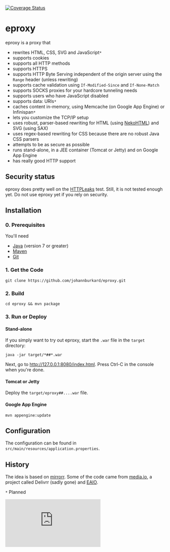 [![Coverage Status](https://coveralls.io/repos/johannburkard/eproxy/badge.svg?branch=master&service=github)](https://coveralls.io/github/johannburkard/eproxy?branch=master)

# eproxy

eproxy is a proxy that

* rewrites HTML, CSS, SVG and JavaScript``*``
* supports cookies
* supports all HTTP methods 
* supports HTTPS
* supports HTTP Byte Serving independent of the origin server using the ``Range`` header (unless rewriting)
* supports cache validation using ``If-Modified-Since`` and ``If-None-Match``
* supports SOCKS proxies for your hardcore tunneling needs
* supports users who have JavaScript disabled
* supports data: URIs``*``
* caches content in-memory, using Memcache (on Google App Engine) or Infinispan``*``
* lets you customize the TCP/IP setup
* uses robust, parser-based rewriting for HTML (using [NekoHTML](http://nekohtml.sourceforge.net/)) and SVG (using SAX)
* uses regex-based rewriting for CSS because there are no robust Java CSS parsers
* attempts to be as secure as possible
* runs stand-alone, in a JEE container (Tomcat or Jetty) and on Google App Engine
* has really good HTTP support

## Security status

eproxy does pretty well on the [HTTPLeaks](https://github.com/cure53/HTTPLeaks/) test.
Still, it is not tested enough yet. Do not use eproxy yet if you rely on security.

## Installation

### 0. Prerequisites

You'll need

* [Java](http://www.oracle.com/technetwork/java/javase/downloads/index-jsp-138363.html) (version 7 or greater)
* [Maven](https://maven.apache.org)
* [Git](http://www.git-scm.com/)

### 1. Get the Code

``git clone https://github.com/johannburkard/eproxy.git``

### 2. Build

``cd eproxy && mvn package``

### 3. Run or Deploy

#### Stand-alone

If you simply want to try out eproxy, start the ``.war`` file in the ``target`` directory:

``java -jar target/*##*.war``

Next, go to http://127.0.0.1:8080/index.html. Press Ctrl-C in the console when you're done.

#### Tomcat or Jetty

Deploy the ``target/eproxy##....war`` file.

#### Google App Engine

``mvn appengine:update``

## Configuration

The configuration can be found in ``src/main/resources/application.properties``.

## History

The idea is based on [mirrorr](https://github.com/bslatkin/mirrorrr). Some of the code came from [media.io](http://media.io), a project called Delivrr (sadly gone) and [EAIO](http://eaio.com/?utm_source=github&utm_medium=open-source&utm_campaign=eproxy).

``*`` Planned

[![Analytics](https://ga-beacon.appspot.com/UA-7427410-89/eproxy/README.md?pixel)](https://github.com/igrigorik/ga-beacon)